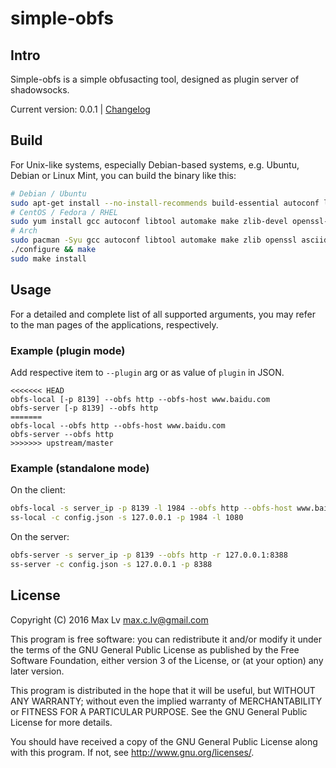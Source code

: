 # simple-obfs

## Intro

Simple-obfs is a simple obfusacting tool, designed
as plugin server of shadowsocks.

Current version: 0.0.1 | [Changelog](Changes)

## Build

For Unix-like systems, especially Debian-based systems,
e.g. Ubuntu, Debian or Linux Mint, you can build the binary like this:

```bash
# Debian / Ubuntu
sudo apt-get install --no-install-recommends build-essential autoconf libtool libssl-dev libpcre3-dev asciidoc xmlto
# CentOS / Fedora / RHEL
sudo yum install gcc autoconf libtool automake make zlib-devel openssl-devel asciidoc xmlto
# Arch
sudo pacman -Syu gcc autoconf libtool automake make zlib openssl asciidoc xmlto
./configure && make
sudo make install
```
## Usage

For a detailed and complete list of all supported arguments, you may refer to the
man pages of the applications, respectively.

### Example (plugin mode)

Add respective item to `--plugin` arg or as value of `plugin` in JSON.

```
<<<<<<< HEAD
obfs-local [-p 8139] --obfs http --obfs-host www.baidu.com
obfs-server [-p 8139] --obfs http
=======
obfs-local --obfs http --obfs-host www.baidu.com
obfs-server --obfs http
>>>>>>> upstream/master
```

### Example (standalone mode)

On the client:

```bash
obfs-local -s server_ip -p 8139 -l 1984 --obfs http --obfs-host www.baidu.com
ss-local -c config.json -s 127.0.0.1 -p 1984 -l 1080
```

On the server:

```bash
obfs-server -s server_ip -p 8139 --obfs http -r 127.0.0.1:8388
ss-server -c config.json -s 127.0.0.1 -p 8388
```

## License

Copyright (C) 2016 Max Lv <max.c.lv@gmail.com>

This program is free software: you can redistribute it and/or modify
it under the terms of the GNU General Public License as published by
the Free Software Foundation, either version 3 of the License, or
(at your option) any later version.

This program is distributed in the hope that it will be useful,
but WITHOUT ANY WARRANTY; without even the implied warranty of
MERCHANTABILITY or FITNESS FOR A PARTICULAR PURPOSE.  See the
GNU General Public License for more details.

You should have received a copy of the GNU General Public License
along with this program. If not, see <http://www.gnu.org/licenses/>.
